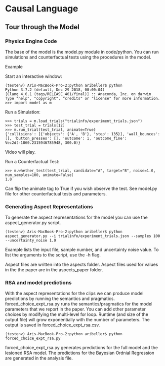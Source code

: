 # Causal Language

## Tour through the Model

### Physics Engine Code

The base of the model is the model.py module in code/python.
You can run simulations and counterfactual tests using the procedures in the model.

Example

Start an interactive window:

	(testenv) Aris-MacBook-Pro-2:python aribeller$ python
	Python 3.7.2 (default, Dec 29 2018, 00:00:04) 
	[Clang 4.0.1 (tags/RELEASE_401/final)] :: Anaconda, Inc. on darwin
	Type "help", "copyright", "credits" or "license" for more information.
	>>> import model as m


Run a Simulation:

	>>> trials = m.load_trials("trialinfo/experiment_trials.json")
	>>> test_trial = trials[12]
	>>> m.run_trial(test_trial, animate=True)
	{'collisions': [{'objects': {'A', 'B'}, 'step': 135}], 'wall_bounces': [], 'button_presses': [], 'outcome': 1, 'outcome_fine': Vec2d(-1060.2315946785948, 300.0)}
Video will play.


Run a Counterfactual Test:

	>>> m.whether_test(test_trial, candidate="A", target="B", noise=1.0, num_samples=100, animate=False)
	1.0
Can flip the animate tag to True if you wish observe the test. See model.py file for other counterfactual tests and parameters.


### Generating Aspect Representations

To generate the aspect representations for the model you can use the aspect_generator.py script.

	(testenv) Aris-MacBook-Pro-2:python aribeller$ python aspect_generator.py --i trialinfo/experiment_trials.json --samples 100 --uncertainty_noise 1.0

Example lists the input file, sample number, and uncertainty noise value. To list the arguments to the script, use the -h flag.

Aspect files are written into the aspects folder. Aspect files used for values in the the paper are in the aspects_paper folder.


### RSA and model predictions

With the aspect representations for the clips we can produce model predictions by running the semantics and pragmatics. forced_choice_expt_rsa.py runs the semantics/pragmatics for the model parameters that we report in the paper. You can add other parameter choices by modifying the multi-level for loop. Runtime (and size of the output file) will grow exponentially with the number of parameters. The output is saved in forced_choice_expt_rsa.csv.

	(testenv) Aris-MacBook-Pro-2:python aribeller$ python forced_choice_expt_rsa.py

forced_choice_expt_rsa.py generates predictions for the full model and the lesioned RSA model. The predictions for the Bayesian Ordnial Regression are generated in the analysis file.
